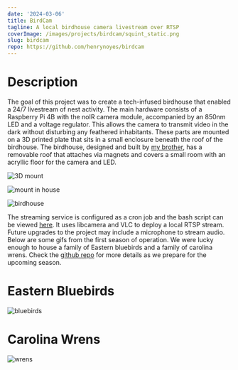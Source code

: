 ```yaml
---
date: '2024-03-06'
title: BirdCam
tagline: A local birdhouse camera livestream over RTSP
coverImage: /images/projects/birdcam/squint_static.png
slug: birdcam
repo: https://github.com/henrynoyes/birdcam
---
```


# Description

The goal of this project was to create a tech-infused birdhouse that enabled a 24/7 livestream of nest activity. The main hardware consists of a Raspberry Pi 4B with the noIR camera module, accompanied by an 850nm LED and a voltage regulator. This allows the camera to transmit video in the dark without disturbing any feathered inhabitants. These parts are mounted on a 3D printed plate that sits in a small enclosure beneath the roof of the birdhouse. The birdhouse, designed and built by [my brother](https://elliotnoyes.com), has a removable roof that attaches via magnets and covers a small room with an acryllic floor for the camera and LED. 

![3D mount](images/projects/birdcam/3D_mount.jpg)

![mount in house](images/projects/birdcam/mount_inhouse.jpg)

![birdhouse](images/projects/birdcam/birdhouse.jpg)

The streaming service is configured as a cron job and the bash script can be viewed [here](https://github.com/henrynoyes/birdcam/blob/master/stream.sh). It uses libcamera and VLC to deploy a local RTSP stream. Future upgrades to the project may include a microphone to stream audio. Below are some gifs from the first season of operation. We were lucky enough to house a family of Eastern bluebirds and a family of carolina wrens. Check the [github repo](https://github.com/henrynoyes/birdcam) for more details as we prepare for the upcoming season.

# Eastern Bluebirds

![bluebirds](images/projects/birdcam/bluebirds.gif)

# Carolina Wrens

![wrens](images/projects/birdcam/wrens.gif)